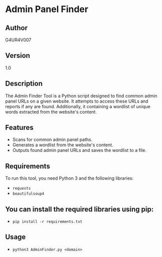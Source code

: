 # Admin Panel Finder

## Author
G4UR4V007

## Version
1.0

## Description
The Admin Finder Tool is a Python script designed to find common admin panel URLs on a given website. It attempts to access these URLs and reports if any are found. Additionally, it containing a wordlist of unique words extracted from the website's content.

## Features
- Scans for common admin panel paths.
- Generates a wordlist from the website's content.
- Outputs found admin panel URLs and saves the wordlist to a file.

## Requirements
To run this tool, you need Python 3 and the following libraries:

- `requests`
- `beautifulsoup4`

## You can install the required libraries using pip:
- `pip install -r requirements.txt`

## Usage
- `python3 AdminFinder.py <domain>`
